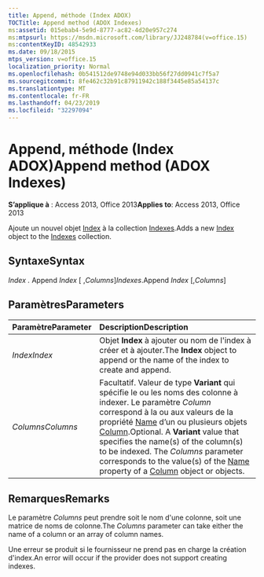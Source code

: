 ```yaml
---
title: Append, méthode (Index ADOX)
TOCTitle: Append method (ADOX Indexes)
ms:assetid: 015ebab4-5e9d-8777-ac82-4d20e957c274
ms:mtpsurl: https://msdn.microsoft.com/library/JJ248784(v=office.15)
ms:contentKeyID: 48542933
ms.date: 09/18/2015
mtps_version: v=office.15
localization_priority: Normal
ms.openlocfilehash: 0b541512de9748e94d033bb56f27dd0941c7f5a7
ms.sourcegitcommit: 8fe462c32b91c87911942c188f3445e85a54137c
ms.translationtype: MT
ms.contentlocale: fr-FR
ms.lasthandoff: 04/23/2019
ms.locfileid: "32297094"
---
```

# <a name="append-method-adox-indexes"></a><span data-ttu-id="3cee1-102">Append, méthode (Index ADOX)</span><span class="sxs-lookup"><span data-stu-id="3cee1-102">Append method (ADOX Indexes)</span></span>


<span data-ttu-id="3cee1-103">**S’applique à** : Access 2013, Office 2013</span><span class="sxs-lookup"><span data-stu-id="3cee1-103">**Applies to**: Access 2013, Office 2013</span></span>



<span data-ttu-id="3cee1-104">Ajoute un nouvel objet [Index](index-object-adox.md) à la collection [Indexes](indexes-collection-adox.md).</span><span class="sxs-lookup"><span data-stu-id="3cee1-104">Adds a new [Index](index-object-adox.md) object to the [Indexes](indexes-collection-adox.md) collection.</span></span>

## <a name="syntax"></a><span data-ttu-id="3cee1-105">Syntaxe</span><span class="sxs-lookup"><span data-stu-id="3cee1-105">Syntax</span></span>

<span data-ttu-id="3cee1-106">*Index .* Append *Index* \[ ,*Columns*\]</span><span class="sxs-lookup"><span data-stu-id="3cee1-106">*Indexes*.Append *Index* \[,*Columns*\]</span></span>

## <a name="parameters"></a><span data-ttu-id="3cee1-107">Paramètres</span><span class="sxs-lookup"><span data-stu-id="3cee1-107">Parameters</span></span>

|<span data-ttu-id="3cee1-108">Paramètre</span><span class="sxs-lookup"><span data-stu-id="3cee1-108">Parameter</span></span>|<span data-ttu-id="3cee1-109">Description</span><span class="sxs-lookup"><span data-stu-id="3cee1-109">Description</span></span>|
|:--------|:----------|
|<span data-ttu-id="3cee1-110">*Index*</span><span class="sxs-lookup"><span data-stu-id="3cee1-110">*Index*</span></span> |<span data-ttu-id="3cee1-111">Objet **Index** à ajouter ou nom de l'index à créer et à ajouter.</span><span class="sxs-lookup"><span data-stu-id="3cee1-111">The **Index** object to append or the name of the index to create and append.</span></span>|
|<span data-ttu-id="3cee1-112">*Columns*</span><span class="sxs-lookup"><span data-stu-id="3cee1-112">*Columns*</span></span> |<span data-ttu-id="3cee1-p101">Facultatif. Valeur de type **Variant** qui spécifie le ou les noms des colonne à indexer. Le paramètre *Column* correspond à la ou aux valeurs de la propriété [Name](name-property-adox.md) d’un ou plusieurs objets [Column](column-object-adox.md).</span><span class="sxs-lookup"><span data-stu-id="3cee1-p101">Optional. A **Variant** value that specifies the name(s) of the column(s) to be indexed. The *Columns* parameter corresponds to the value(s) of the [Name](name-property-adox.md) property of a [Column](column-object-adox.md) object or objects.</span></span>|

## <a name="remarks"></a><span data-ttu-id="3cee1-116">Remarques</span><span class="sxs-lookup"><span data-stu-id="3cee1-116">Remarks</span></span>

<span data-ttu-id="3cee1-117">Le paramètre *Columns* peut prendre soit le nom d'une colonne, soit une matrice de noms de colonne.</span><span class="sxs-lookup"><span data-stu-id="3cee1-117">The *Columns* parameter can take either the name of a column or an array of column names.</span></span>

<span data-ttu-id="3cee1-118">Une erreur se produit si le fournisseur ne prend pas en charge la création d'index.</span><span class="sxs-lookup"><span data-stu-id="3cee1-118">An error will occur if the provider does not support creating indexes.</span></span>


